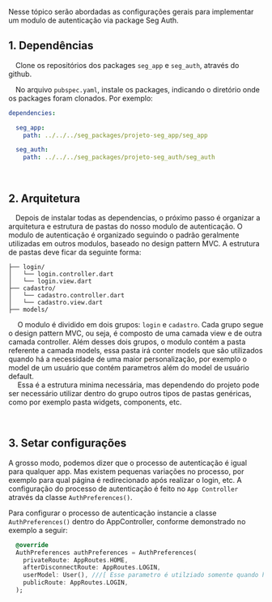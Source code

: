 

 Nesse tópico serão abordadas as configurações gerais para implementar um modulo de autenticação via package Seg Auth. 


## 1. Dependências

&emsp;Clone os repositórios dos packages ``seg_app`` e ``seg_auth``, através do github. 

&emsp;No arquivo ``pubspec.yaml``, instale os packages, indicando o diretório onde os packages foram clonados. Por exemplo: 

``` yaml
dependencies:

  seg_app: 
    path: ../../../seg_packages/projeto-seg_app/seg_app

  seg_auth: 
    path: ../../../seg_packages/projeto-seg_auth/seg_auth
``` 

<br/>

## 2. Arquitetura

   &emsp;Depois de instalar todas as dependencias, o próximo passo é organizar a arquitetura e estrutura de pastas do nosso modulo de autenticação. O modulo de autenticação é organizado seguindo o padrão geralmente utilizadas em outros modulos, baseado no design pattern MVC. A estrutura de pastas deve ficar da seguinte forma: 



``` 
├── login/
│   └── login.controller.dart
│   └── login.view.dart
├── cadastro/
│   └── cadastro.controller.dart
│   └── cadastro.view.dart
├── models/

```

   &emsp; O modulo é dividido em dois grupos: ``login`` e ``cadastro``. Cada grupo segue o design pattern MVC, ou seja, é composto de uma camada view e de outra camada controller. Além desses dois grupos, o modulo contém a pasta referente a camada models, essa pasta irá conter models que são utilizados quando há a necessidade de uma maior personalização, por exemplo o model de um usuário que contém parametros além do model de usuário default. <br/>
   &emsp; Essa é a estrutura minima necessária, mas dependendo do projeto pode ser necessário utilizar dentro do grupo outros tipos de pastas genéricas, como por exemplo pasta widgets, components, etc. 

<br/>

## 3. Setar configurações

A grosso modo, podemos dizer que o processo de autenticação é igual para qualquer app. Mas existem pequenas variações no processo, por exemplo para qual página é redirecionado após realizar o login, etc. A configuração do processo de autenticação é feito no ``App Controller`` através da classe ``AuthPreferences()``. 

Para configurar o processo de autenticação instancie a classe  ``AuthPreferences()`` dentro do AppController, conforme demonstrado no exemplo a seguir: 


```dart
  @override
  AuthPreferences authPreferences = AuthPreferences(
    privateRoute: AppRoutes.HOME,
    afterDisconnectRoute: AppRoutes.LOGIN,
    userModel: User(), ///[ Esse parametro é utilziado somente quando há necessidade de utilizar um model de usuário personalzado ]
    publicRoute: AppRoutes.LOGIN,
  );
``` 

<br/><br/>
